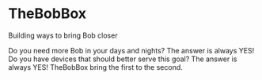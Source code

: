 # TheBobBox
Building ways to bring Bob closer

Do you need more Bob in your days and nights? The answer is always YES!
Do you have devices that should better serve this goal? The answer is always YES!
TheBobBox bring the first to the second. 

